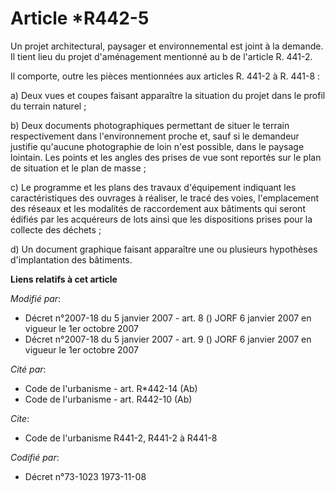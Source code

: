 # Article *R442-5

Un projet architectural, paysager et environnemental est joint à la demande. Il tient lieu du projet d'aménagement mentionné
au b de l'article R. 441-2.

Il comporte, outre les pièces mentionnées aux articles R. 441-2 à R. 441-8 :

a) Deux vues et coupes faisant apparaître la situation du projet dans le profil du terrain naturel ;

b) Deux documents photographiques permettant de situer le terrain respectivement dans l'environnement proche et, sauf si le
demandeur justifie qu'aucune photographie de loin n'est possible, dans le paysage lointain. Les points et les angles des
prises de vue sont reportés sur le plan de situation et le plan de masse ;

c) Le programme et les plans des travaux d'équipement indiquant les caractéristiques des ouvrages à réaliser, le tracé des
voies, l'emplacement des réseaux et les modalités de raccordement aux bâtiments qui seront édifiés par les acquéreurs de lots
ainsi que les dispositions prises pour la collecte des déchets ;

d) Un document graphique faisant apparaître une ou plusieurs hypothèses d'implantation des bâtiments.

**Liens relatifs à cet article**

_Modifié par_:

  - Décret n°2007-18 du 5 janvier 2007 - art. 8 () JORF 6 janvier 2007 en vigueur le 1er octobre 2007
  - Décret n°2007-18 du 5 janvier 2007 - art. 9 () JORF 6 janvier 2007 en vigueur le 1er octobre 2007

_Cité par_:

  - Code de l'urbanisme - art. R*442-14 (Ab)
  - Code de l'urbanisme - art. R442-10 (Ab)

_Cite_:

  - Code de l'urbanisme R441-2, R441-2 à R441-8

_Codifié par_:

  - Décret n°73-1023 1973-11-08
